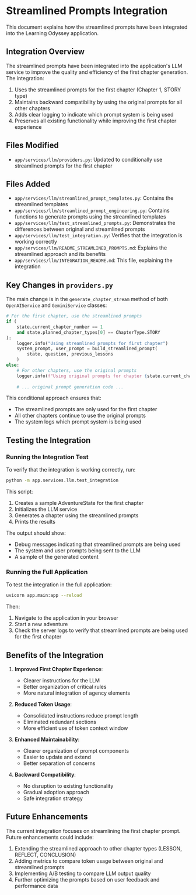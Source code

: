# Streamlined Prompts Integration

This document explains how the streamlined prompts have been integrated into the Learning Odyssey application.

## Integration Overview

The streamlined prompts have been integrated into the application's LLM service to improve the quality and efficiency of the first chapter generation. The integration:

1. Uses the streamlined prompts for the first chapter (Chapter 1, STORY type)
2. Maintains backward compatibility by using the original prompts for all other chapters
3. Adds clear logging to indicate which prompt system is being used
4. Preserves all existing functionality while improving the first chapter experience

## Files Modified

- `app/services/llm/providers.py`: Updated to conditionally use streamlined prompts for the first chapter

## Files Added

- `app/services/llm/streamlined_prompt_templates.py`: Contains the streamlined templates
- `app/services/llm/streamlined_prompt_engineering.py`: Contains functions to generate prompts using the streamlined templates
- `app/services/llm/test_streamlined_prompts.py`: Demonstrates the differences between original and streamlined prompts
- `app/services/llm/test_integration.py`: Verifies that the integration is working correctly
- `app/services/llm/README_STREAMLINED_PROMPTS.md`: Explains the streamlined approach and its benefits
- `app/services/llm/INTEGRATION_README.md`: This file, explaining the integration

## Key Changes in `providers.py`

The main change is in the `generate_chapter_stream` method of both `OpenAIService` and `GeminiService` classes:

```python
# For the first chapter, use the streamlined prompts
if (
    state.current_chapter_number == 1
    and state.planned_chapter_types[0] == ChapterType.STORY
):
    logger.info("Using streamlined prompts for first chapter")
    system_prompt, user_prompt = build_streamlined_prompt(
        state, question, previous_lessons
    )
else:
    # For other chapters, use the original prompts
    logger.info(f"Using original prompts for chapter {state.current_chapter_number}")
    
    # ... original prompt generation code ...
```

This conditional approach ensures that:
- The streamlined prompts are only used for the first chapter
- All other chapters continue to use the original prompts
- The system logs which prompt system is being used

## Testing the Integration

### Running the Integration Test

To verify that the integration is working correctly, run:

```bash
python -m app.services.llm.test_integration
```

This script:
1. Creates a sample AdventureState for the first chapter
2. Initializes the LLM service
3. Generates a chapter using the streamlined prompts
4. Prints the results

The output should show:
- Debug messages indicating that streamlined prompts are being used
- The system and user prompts being sent to the LLM
- A sample of the generated content

### Running the Full Application

To test the integration in the full application:

```bash
uvicorn app.main:app --reload
```

Then:
1. Navigate to the application in your browser
2. Start a new adventure
3. Check the server logs to verify that streamlined prompts are being used for the first chapter

## Benefits of the Integration

1. **Improved First Chapter Experience**:
   - Clearer instructions for the LLM
   - Better organization of critical rules
   - More natural integration of agency elements

2. **Reduced Token Usage**:
   - Consolidated instructions reduce prompt length
   - Eliminated redundant sections
   - More efficient use of token context window

3. **Enhanced Maintainability**:
   - Clearer organization of prompt components
   - Easier to update and extend
   - Better separation of concerns

4. **Backward Compatibility**:
   - No disruption to existing functionality
   - Gradual adoption approach
   - Safe integration strategy

## Future Enhancements

The current integration focuses on streamlining the first chapter prompt. Future enhancements could include:

1. Extending the streamlined approach to other chapter types (LESSON, REFLECT, CONCLUSION)
2. Adding metrics to compare token usage between original and streamlined prompts
3. Implementing A/B testing to compare LLM output quality
4. Further optimizing the prompts based on user feedback and performance data
